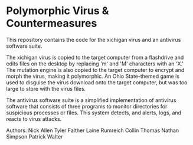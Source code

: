 # Polymorphic Virus & Countermeasures

This repository contains the code for the xichigan virus and an antivirus software suite. 

The xichigan virus is copied to the target computer from a flashdrive and edits files on the desktop by replacing 'm' and 'M' characters with an 'X.' The mutation engine is also copied to the target computer to encrypt and morph the virus, making it polymorphic. An Ohio State-themed game is used to disguise the virus download onto the target computer, but was too large to store with the virus files.

The antivirus software suite is a simplified implementation of antivirus software that consists of three programs to monitor directories for suspicious processes or files. This system detects, and alerts, logs, and reacts to virus attacks.

Authors:
Nick Allen
Tyler Falther
Laine Rumreich
Collin Thomas
Nathan Simpson
Patrick Walter
